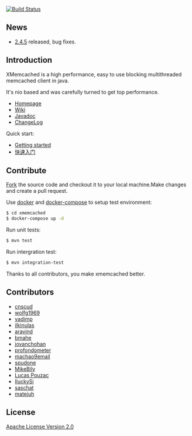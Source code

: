 [![Build Status](https://travis-ci.org/killme2008/xmemcached.svg?branch=master)](https://travis-ci.org/killme2008/xmemcached)

## News

* [2.4.5](https://github.com/killme2008/xmemcached/releases/tag/xmemcached-2.4.5) released, bug fixes.

## Introduction

  XMemcached is a high performance, easy to use blocking multithreaded memcached client in java.

  It's nio based and was carefully turned to get top performance.

* [Homepage](http://fnil.net/xmemcached/)
* [Wiki](https://github.com/killme2008/xmemcached/wiki)
* [Javadoc](http://fnil.net/docs/xmemcached/index.html)
* [ChangeLog](https://github.com/killme2008/xmemcached/blob/master/NOTICE.txt)


Quick start:

* [Getting started](https://github.com/killme2008/xmemcached/wiki/Getting%20started)
* [快速入门](https://github.com/killme2008/xmemcached/wiki/%E5%BF%AB%E9%80%9F%E5%85%A5%E9%97%A8)

## Contribute

[Fork](https://github.com/killme2008/xmemcached#fork-destination-box) the source code and checkout it to your local machine.Make changes and create a pull request.

Use [docker](https://docs.docker.com/engine/installation/) and [docker-compose](https://docs.docker.com/compose/gettingstarted/) to setup test environment:

```sh
$ cd xmemcached
$ docker-compose up -d
```

Run unit tests:

```sh
$ mvn test
```

Run intergration test:

```sh
$ mvn integration-test
```

Thanks to all contributors, you make xmemcached better.

## Contributors

* [cnscud](https://code.google.com/u/cnscud/)
* [wolfg1969](https://code.google.com/u/wolfg1969/)
* [vadimp](https://github.com/vadimp)
* [ilkinulas](https://github.com/ilkinulas)
* [aravind](https://github.com/aravind)
* [bmahe](https://github.com/bmahe)
* [jovanchohan](https://github.com/jovanchohan)
* [profondometer](https://github.com/profondometer)
* [machao9email](https://code.google.com/u/100914576372416966057)
* [spudone](https://github.com/spudone)
* [MikeBily](https://github.com/MikeBily)
* [Lucas Pouzac](https://github.com/lucaspouzac)
* [IluckySi](https://github.com/IluckySi)
* [saschat](https://github.com/saschat)
* [matejuh](https://github.com/matejuh)

## License

[Apache License Version 2.0](http://www.apache.org/licenses/LICENSE-2.0.html)
